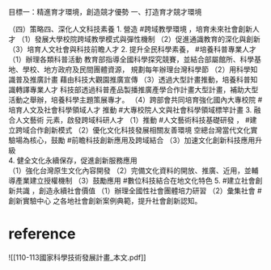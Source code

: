 目標一：精進育才環境，創造競才優勢 
一、打造育才競才環境 

（四）策略四、深化人文科技素養
         1. 營造 #跨域教學環境 ，培育未來社會創新人才
		 （1）發展大學校院跨域教學模式與彈性機制
		 （2）促進通識教育的深化與創新
		 （3）培育人文社會與科技前瞻人才
		 2. 提升全民科學素養， #培養科普專業人才
		 （1）辦理各類科普活動
		         教育部指導全國科學探究競賽，並結合部屬館所、科學基地、學校、地方政府及民間團體資源， 規劃每年辦理台灣科學節
		（2）用科學知識普及推廣計畫
		        藉由科技大觀園推廣宣傳
		（3）透過大型計畫推動，培養科普知識轉譯專業人才
		       科技部透過科普產品製播推廣產學合作計畫大型計畫，補助大型活動之舉辦，培養科學主題策展專才。
		（4）跨部會共同培育強化國內大專校院 #培育人文及社會科學領域人才
		       推動 #大專校院人文與社會科學領域標竿計畫
	   3. 融合人文藝術 元素，啟發跨域科研人才
	      （1）推動 #人文藝術科技基礎研發 ， #建立跨域合作創新模式
		  （2）優化文化科技發展相關友善環境
		           空總台灣當代文化實驗場為核心，鼓勵 #前瞻科技創新應用及跨域結合
		 （3）加速文化創新科技應用升級	   
		4. 健全文化永續保存，促進創新服務應用	   
			（1）強化台灣原生文化內容開發	
			（2）完備文化資料的開放、推廣、近用，並輔導產業建立授權機制
			（3）鼓勵應用 #數位科技結合在地文化特色
		5.  #建立社會創新共識 ，創造永續社會價值
		    （1）辦理全國性社會團體培力研習
			（2）彙集社會 #創新實驗中心 之各地社會創新案例典範，提升社會創新認知。
			

# reference
![[110-113國家科學技術發展計畫_本文.pdf]]
			